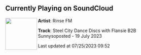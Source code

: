 ## Currently Playing on SoundCloud

[<img align="left" width="100" src="https://i1.sndcdn.com/artworks-sQSN3vsfVNlzoHoP-NJ2fCg-t500x500.png">](https://soundcloud.com/rinsefm/steel-city-dance-discs-with-flansie-b2b-sunnysoposted-19-july-2023)

**Artist**: Rinse FM 

**Track**: Steel City Dance Discs with Flansie B2B Sunnysoposted - 19 July 2023

Last updated at 07/25/2023 09:52
